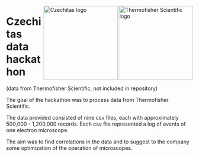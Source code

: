 <a href="#"><img align="right" src="https://cdn.phenompeople.com/CareerConnectResources/TFSCGLOBAL/cz_cz/mobile/assets/images/v-1606839717717-header_logo.png" alt="Thermofisher Scientific logo" width="200"/></a> <a href="#"><img align="right" src="https://cdn.myshoptet.com/usr/www.shop-czechitas.cz/user/logos/logo.png" alt="Czechitas logo" width="200"/></a> 

# Czechitas data hackathon
(data from Thermofisher Scientific, not included in repository)


The goal of the hackathon was to process data from Thermofisher Scientific. 

The data provided consisted of nine csv files, each with approximately 500,000 - 1,200,000 records. Each csv file represented a log of events of one electron microscope. 

The aim was to find correlations in the data and to suggest to the company some optimization of the operation of microscopes.
